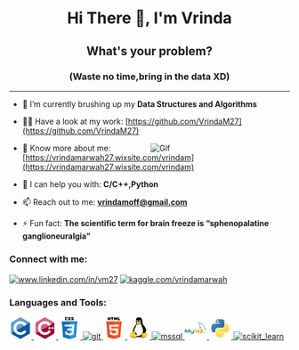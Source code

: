 <h1 align="center">Hi There 👋, I'm Vrinda</h1>
<h2 align="center">What's your problem?</h2>
<h3 align="center">(Waste no time,bring in the data XD)</h3>

<hr>

- 🌱 I’m currently brushing up my **Data Structures and Algorithms**

- 👨‍💻 Have a look at my work: [https://github.com/VrindaM27](https://github.com/VrindaM27)

<img align="right" alt="Gif" width=250 src="https://cdn.dribbble.com/users/331265/screenshots/2498700/ana-d-small.gif">


- 📄 Know more about me: [https://vrindamarwah27.wixsite.com/vrindam](https://vrindamarwah27.wixsite.com/vrindam)

- 💬 I can help you with: **C/C++,Python**

- 📫 Reach out to me: **vrindamoff@gmail.com**

- ⚡ Fun fact: **The scientific term for brain freeze is “sphenopalatine ganglioneuralgia"**

<h3 align="left">Connect with me:</h3>
<p align="left">
<a href="https://linkedin.com/in/www.linkedin.com/in/vm27" target="blank"><img align="center" src="https://raw.githubusercontent.com/rahuldkjain/github-profile-readme-generator/master/src/images/icons/Social/linked-in-alt.svg" alt="www.linkedin.com/in/vm27" height="30" width="40" /></a>
<a href="https://kaggle.com/kaggle.com/vrindamarwah" target="blank"><img align="center" src="https://raw.githubusercontent.com/rahuldkjain/github-profile-readme-generator/master/src/images/icons/Social/kaggle.svg" alt="kaggle.com/vrindamarwah" height="30" width="40" /></a>
</p>

<h3 align="left">Languages and Tools:</h3>
<p align="left"> <a href="https://www.cprogramming.com/" target="_blank"> <img src="https://raw.githubusercontent.com/devicons/devicon/master/icons/c/c-original.svg" alt="c" width="40" height="40"/> </a> <a href="https://www.w3schools.com/cpp/" target="_blank"> <img src="https://raw.githubusercontent.com/devicons/devicon/master/icons/cplusplus/cplusplus-original.svg" alt="cplusplus" width="40" height="40"/> </a> <a href="https://www.w3schools.com/css/" target="_blank"> <img src="https://raw.githubusercontent.com/devicons/devicon/master/icons/css3/css3-original-wordmark.svg" alt="css3" width="40" height="40"/> </a> <a href="https://git-scm.com/" target="_blank"> <img src="https://www.vectorlogo.zone/logos/git-scm/git-scm-icon.svg" alt="git" width="40" height="40"/> </a> <a href="https://www.w3.org/html/" target="_blank"> <img src="https://raw.githubusercontent.com/devicons/devicon/master/icons/html5/html5-original-wordmark.svg" alt="html5" width="40" height="40"/> </a> <a href="https://www.linux.org/" target="_blank"> <img src="https://raw.githubusercontent.com/devicons/devicon/master/icons/linux/linux-original.svg" alt="linux" width="40" height="40"/> </a> <a href="https://www.microsoft.com/en-us/sql-server" target="_blank"> <img src="https://www.svgrepo.com/show/303229/microsoft-sql-server-logo.svg" alt="mssql" width="40" height="40"/> </a> <a href="https://www.mysql.com/" target="_blank"> <img src="https://raw.githubusercontent.com/devicons/devicon/master/icons/mysql/mysql-original-wordmark.svg" alt="mysql" width="40" height="40"/> </a> <a href="https://www.python.org" target="_blank"> <img src="https://raw.githubusercontent.com/devicons/devicon/master/icons/python/python-original.svg" alt="python" width="40" height="40"/> </a> <a href="https://scikit-learn.org/" target="_blank"> <img src="https://upload.wikimedia.org/wikipedia/commons/0/05/Scikit_learn_logo_small.svg" alt="scikit_learn" width="40" height="40"/> </a> </p>

